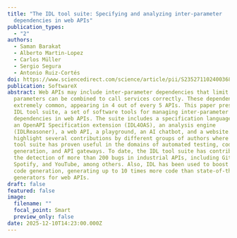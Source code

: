 ```yaml
---
title: "The IDL tool suite: Specifying and analyzing inter-parameter
  dependencies in web APIs"
publication_types:
  - "2"
authors:
  - Saman Barakat
  - Alberto Martin-Lopez
  - Carlos Müller
  - Sergio Segura
  - Antonio Ruiz-Cortés
doi: https://www.sciencedirect.com/science/article/pii/S2352711024003686
publication: SoftwareX
abstract: Web APIs may include inter-parameter dependencies that limit how input
  parameters can be combined to call services correctly. These dependencies are
  extremely common, appearing in 4 out of every 5 APIs. This paper presents the
  IDL tool suite, a set of software tools for managing inter-parameter
  dependencies in web APIs. The suite includes a specification language (IDL),
  an OpenAPI Specification extension (IDL4OAS), an analysis engine
  (IDLReasoner), a web API, a playground, an AI chatbot, and a website. We also
  highlight several contributions by different groups of authors where the IDL
  tool suite has proven useful in the domains of automated testing, code
  generation, and API gateways. To date, the IDL tool suite has contributed to
  the detection of more than 200 bugs in industrial APIs, including GitHub,
  Spotify, and YouTube, among others. Also, IDL has been used to boost automated
  code generation, generating up to 10 times more code than state-of-the-art
  generators for web APIs.
draft: false
featured: false
image:
  filename: ""
  focal_point: Smart
  preview_only: false
date: 2025-12-10T14:23:00.000Z
---
```

